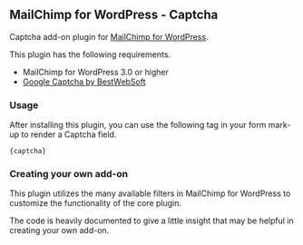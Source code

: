 ## MailChimp for WordPress - Captcha

Captcha add-on plugin for [MailChimp for WordPress](https://mc4wp.com/).

This plugin has the following requirements.

- MailChimp for WordPress 3.0 or higher
- [Google Captcha by BestWebSoft](https://wordpress.org/plugins/google-captcha/)

### Usage

After installing this plugin, you can use the following tag in your form mark-up to render a Captcha field.

```
{captcha}
```

### Creating your own add-on

This plugin utilizes the many available filters in MailChimp for WordPress to customize the functionality of the core plugin.

The code is heavily documented to give a little insight that may be helpful in creating your own add-on.